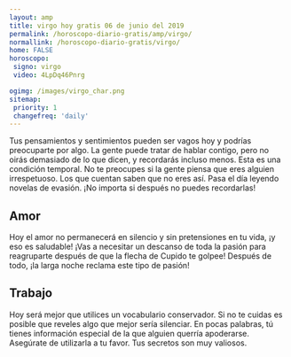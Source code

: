 ```yaml
---
layout: amp
title: virgo hoy gratis 06 de junio del 2019 
permalink: /horoscopo-diario-gratis/amp/virgo/
normallink: /horoscopo-diario-gratis/virgo/
home: FALSE
horoscopo:
 signo: virgo
 video: 4LpDq46Pnrg

ogimg: /images/virgo_char.png
sitemap:
 priority: 1
 changefreq: 'daily'
---
```



Tus pensamientos y sentimientos pueden ser vagos hoy y podrías preocuparte por algo. La gente puede tratar de hablar contigo, pero no oirás demasiado de lo que dicen, y recordarás incluso menos. Esta es una condición temporal. No te preocupes si la gente piensa que eres alguien irrespetuoso. Los que cuentan saben que no eres así. Pasa el día leyendo novelas de evasión. ¡No importa si después no puedes recordarlas!

## Amor

Hoy el amor no permanecerá en silencio y sin pretensiones en tu vida, ¡y eso es saludable! ¡Vas a necesitar un descanso de toda la pasión para reagruparte después de que la flecha de Cupido te golpee! Después de todo, ¡la larga noche reclama este tipo de pasión!

## Trabajo

Hoy será mejor que utilices un vocabulario conservador. Si no te cuidas es posible que reveles algo que mejor sería silenciar. En pocas palabras, tú tienes información especial de la que alguien querría apoderarse. Asegúrate de utilizarla a tu favor. Tus secretos son muy valiosos.